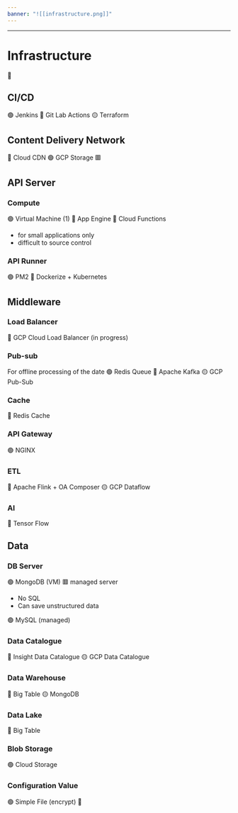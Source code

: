 ```yaml
---
banner: "![[infrastructure.png]]"
---
```

---
# Infrastructure

💛

## CI/CD
🟢 Jenkins
💛 Git Lab Actions
🟡 Terraform

## Content Delivery Network
💛 Cloud CDN 
🟢 GCP Storage 🟥

## API Server
### Compute
🟢 Virtual Machine (1)
💛 App Engine
🔴 Cloud Functions
 - for small applications only
 - difficult to source control
 
### API Runner
🟢 PM2
💛 Dockerize + Kubernetes

## Middleware

### Load Balancer
💛 GCP Cloud Load Balancer (in progress)

### Pub-sub 
For offline processing of the date
🟢 Redis Queue
💛 Apache Kafka
🟡 GCP Pub-Sub

### Cache
💛 Redis Cache

### API Gateway
🟢 NGINX

### ETL
💛 Apache Flink + OA Composer
🟡 GCP Dataflow

### AI
💛 Tensor Flow

## Data

### DB Server
🟢 MongoDB (VM) 🟥 managed server
- No SQL
- Can save unstructured data 

🟢 MySQL (managed)

### Data Catalogue
💛 Insight Data Catalogue
🟡 GCP Data Catalogue

### Data Warehouse
💛 Big Table
🟡 MongoDB

### Data Lake
💛 Big Table

### Blob Storage
🟢 Cloud Storage 

### Configuration Value
🟢 Simple File (encrypt)
💛 





















